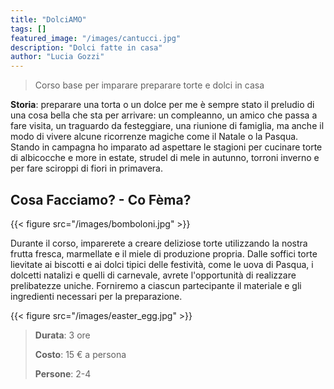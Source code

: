 ```yaml
---
title: "DolciAMO"
tags: []
featured_image: "/images/cantucci.jpg"
description: "Dolci fatte in casa"
author: "Lucia Gozzi"
---
```


> Corso base per imparare preparare torte e dolci in casa

**Storia**: preparare una torta o un dolce per me è sempre stato il preludio di
una cosa bella che sta per arrivare: un compleanno, un amico che passa a fare
visita, un traguardo da festeggiare, una riunione di famiglia, ma anche il modo
di vivere alcune ricorrenze magiche come il Natale o la Pasqua. Stando in campagna
ho imparato ad aspettare le stagioni per cucinare torte di albicocche e more in
estate, strudel di mele in autunno, torroni inverno e per fare sciroppi di fiori
in primavera.

## Cosa Facciamo? - Co Fèma?

{{< figure src="/images/bomboloni.jpg" >}}

Durante il corso, imparerete a creare deliziose torte utilizzando la nostra frutta
fresca, marmellate e il miele di produzione propria. Dalle soffici torte lievitate
ai biscotti e ai dolci tipici delle festività, come le uova di Pasqua, i dolcetti
natalizi e quelli di carnevale, avrete l'opportunità di realizzare prelibatezze
uniche. Forniremo a ciascun partecipante il materiale e gli ingredienti necessari
per la preparazione.

{{< figure src="/images/easter_egg.jpg" >}}

> **Durata**: 3 ore
>
> **Costo**: 15 € a persona
>
> **Persone**: 2-4
